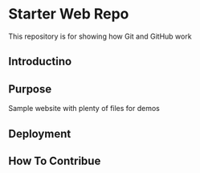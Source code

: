 # Starter Web Repo

This repository is for showing how Git and GitHub work

## Introductino

## Purpose

Sample website with plenty of files for demos

## Deployment

## How To Contribue